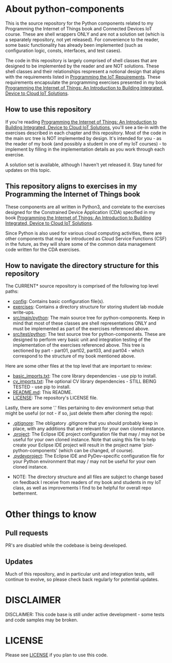 # About python-components
This is the source repository for the Python components related to my Programming the Internet of Things book and Connected Devices IoT course. These are shell wrappers ONLY and are not a solution set (which is a separately repository, not yet released). For convenience to the reader, some basic functionality has already been implemented (such as configuration logic, consts, interfaces, and test cases).

The code in this repository is largely comprised of shell classes that are designed to be implemented by the reader and are NOT solutions. These shell classes and their relationships respresent a notional design that aligns with the requirements listed in [Programming the IoT Requirements](https://github.com/orgs/programming-the-iot/projects/1). These requirements encapsulate the programming exercises presented in my book [Programming the Internet of Things: An Introduction to Building Integrated, Device to Cloud IoT Solutions](https://learning.oreilly.com/library/view/programming-the-internet/9781492081401).

## How to use this repository
If you're reading [Programming the Internet of Things: An Introduction to Building Integrated, Device to Cloud IoT Solutions](https://learning.oreilly.com/library/view/programming-the-internet/9781492081401), you'll see a tie-in with the exercises described in each chapter and this repository. Most of the code in the main src tree is NOT implemented by design. It's intended for you - as the reader of my book (and possibly a student in one of my IoT courses) - to implement by filling in the implementation details as you work through each exercise.

A solution set is available, although I haven't yet released it. Stay tuned for updates on this topic.

## This repository aligns to exercises in my Programming the Internet of Things book
These components are all written in Python3, and correlate to the exercises designed for the Constrained Device Application (CDA) specified in my book [Programming the Internet of Things: An Introduction to Building Integrated, Device to Cloud IoT Solutions](https://learning.oreilly.com/library/view/programming-the-internet/9781492081401).

Since Python is also used for various cloud computing activities, there are other components that may be introduced as Cloud Service Functions (CSF) in the future, as they will share some of the common data management code written for the CDA exercises.

## How to navigate the directory structure for this repository
The CURRENT* source repository is comprised of the following top level paths:
- [config](https://github.com/programming-the-iot/python-components/tree/alpha001/config): Contains basic configuration file(s).
- [exercises](https://github.com/programming-the-iot/python-components/tree/alpha001/exercises): Contains a directory structure for storing student lab module write-ups.
- [src/main/python](https://github.com/programming-the-iot/python-components/tree/alpha001/src/main/python): The main source tree for python-components. Keep in mind that most of these classes are shell representations ONLY and must be implemented as part of the exercises referenced above.
- [src/test/python](https://github.com/programming-the-iot/python-components/tree/alpha001/src/test/python): The test source tree for python-components. These are designed to perform very basic unit and integration testing of the implementation of the exercises referenced above. This tree is sectioned by part - part01, part02, part03, and part04 - which correspond to the structure of my book mentioned above.

Here are some other files at the top level that are important to review:
- [basic_imports.txt](https://github.com/programming-the-iot/python-components/blob/alpha001/basic_imports.txt): The core library dependencies - use pip to install.
- [cv_imports.txt](https://github.com/programming-the-iot/python-components/blob/alpha001/cv_imports.txt): The optional CV library dependencies - STILL BEING TESTED - use pip to install.
- [README.md](https://github.com/programming-the-iot/python-components/blob/alpha001/README.md): This README.
- [LICENSE](https://github.com/programming-the-iot/python-components/blob/alpha001/LICENSE): The repository's LICENSE file.

Lastly, there are some '.' files pertaining to dev environment setup that might be useful (or not - if so, just delete them after cloning the repo):
- [.gitignore](https://github.com/programming-the-iot/python-components/blob/alpha001/.gitignore): The obligatory .gitignore that you should probably keep in place, with any additions that are relevant for your own cloned instance.
- [.project](https://github.com/programming-the-iot/python-components/blob/alpha001/.project): The Eclipse IDE project configuration file that may / may not be useful for your own cloned instance. Note that using this file to help create your Eclipse IDE project will result in the project name 'piot-python-components' (which can be changed, of course).
- [.pydevproject](https://github.com/programming-the-iot/python-components/blob/alpha001/.pydevproject): The Eclipse IDE and PyDev-specific configuration file for your Python environment that may / may not be useful for your own cloned instance.

* NOTE: The directory structure and all files are subject to change based on feedback I receive from readers of my book and students in my IoT class, as well as improvements I find to be helpful for overall repo betterment.

# Other things to know

## Pull requests
PR's are disabled while the codebase is being developed.

## Updates
Much of this repository, and in particular unit and integration tests, will continue to evolve, so please check back regularly for potential updates.

# DISCLAIMER
DISCLAIMER: This code base is still under active development - some tests and code samples may be broken.

# LICENSE
Please see [LICENSE](https://github.com/programming-the-iot/python-components/blob/alpha001/LICENSE) if you plan to use this code.
